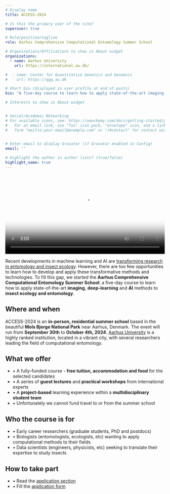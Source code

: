 ```yaml
---
# Display name
title: ACCESS-2024

# Is this the primary user of the site?
superuser: true

# Role/position/tagline
role: Aarhus Comprehensive Computational Entomology Summer School

# Organizations/Affiliations to show in About widget
organizations:
  - name: Aarhus University
    url: https://international.au.dk/

#  - name: Center for Quantitative Genetics and Genomics
#    url: https://qgg.au.dk

# Short bio (displayed in user profile at end of posts)
bio: "A five-day course to learn how to apply state-of-the-art imaging, deep-learning and AI methods to insect ecology and entomology"

# Interests to show in About widget


# Social/Academic Networking
# For available icons, see: https://wowchemy.com/docs/getting-started/page-builder/#icons
#   For an email link, use "fas" icon pack, "envelope" icon, and a link in the
#   form "mailto:your-email@example.com" or "/#contact" for contact widget.

  
# Enter email to display Gravatar (if Gravatar enabled in Config)
email: ''

# Highlight the author in author lists? (true/false)
highlight_name: true
---
```




<video id="video" controls="controls" poster="video/placeholder.jpg" preload="script" width="100%">
<source id="mp4" src="video/ACCESS-2024.mp4" type="video/mp4">
</video>

Recent developments in machine learning and AI are [transforming research in entomology and insect ecology](https://www.pnas.org/doi/10.1073/pnas.2002545117). However, there are too few opportunities to learn how to develop and apply these transformative methods and technologies.
To fill this gap, we started the **Aarhus  Comprehensive Computational Entomology Summer School**: a five-day course to learn how to apply state-of-the-art **imaging**, **deep-learning** and **AI** methods to **insect ecology and entomology**.

## Where and when
ACCESS-2024 is an **in-person, residential summer school** based in the beautiful **Mols Bjerge National Park** near Aarhus, Denmark. The event will run from **September 30th** to **October 4th, 2024**. [Aarhus University](https://international.au.dk/) is a highly ranked institution, located in a vibrant city, with several researchers leading the field of computational entomology.

## What we offer
* • A fully-funded course - **free tuition, accommodation and food** for the selected candidates
* • A series of **guest lectures** and **practical workshops** from international experts
* • A **project-based** learning experience within a **multidisciplinary student team**
* • Unfortunately we cannot fund travel to or from the summer school

## Who the course is for
* • Early career researchers (graduate students, PhD and postdocs)
* • Biologists (entomologists, ecologists, etc) wanting to apply computational methods to their fields
* • Data scientists (engineers, physicists, etc) seeking to translate their expertise to study insects

## How to take part
* • Read the [application section](#application)
* • Fill the [application form](https://forms.gle/5nepSFsC4tcBWbG88)

